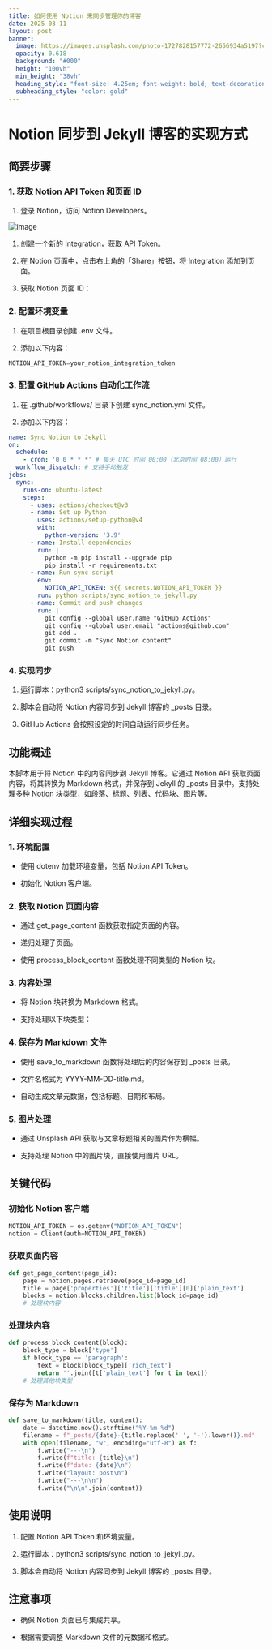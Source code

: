 ```yaml
---
title: 如何使用 Notion 来同步管理你的博客
date: 2025-03-11
layout: post
banner:
  image: https://images.unsplash.com/photo-1727828157772-2656934a5197?crop=entropy&cs=tinysrgb&fit=max&fm=jpg&ixid=M3w2OTIwMzJ8MHwxfHJhbmRvbXx8fHx8fHx8fDE3NDE2OTY4OTV8&ixlib=rb-4.0.3&q=80&w=1080
  opacity: 0.618
  background: "#000"
  height: "100vh"
  min_height: "38vh"
  heading_style: "font-size: 4.25em; font-weight: bold; text-decoration: underline"
  subheading_style: "color: gold"
---
```


# Notion 同步到 Jekyll 博客的实现方式

## 简要步骤

### 1. 获取 Notion API Token 和页面 ID

1. 登录 Notion，访问 Notion Developers。

![image](https://prod-files-secure.s3.us-west-2.amazonaws.com/a7a0cc5a-89b9-4cda-8686-1fba0ca52f40/d19c1afe-dea5-4312-9333-786b0ba83054/image.png?X-Amz-Algorithm=AWS4-HMAC-SHA256&X-Amz-Content-Sha256=UNSIGNED-PAYLOAD&X-Amz-Credential=ASIAZI2LB466SCSN6QTT%2F20250311%2Fus-west-2%2Fs3%2Faws4_request&X-Amz-Date=20250311T124118Z&X-Amz-Expires=3600&X-Amz-Security-Token=IQoJb3JpZ2luX2VjEFwaCXVzLXdlc3QtMiJHMEUCIE6byi5b8DiNFyGHX0cCGg3cNdjelqCScTQcKn5sKcSiAiEA6Pf8cvzCT06Q%2F1bOJZoMLlyEi5Ded4zpCMWTrVFhMyIqiAQIpf%2F%2F%2F%2F%2F%2F%2F%2F%2F%2FARAAGgw2Mzc0MjMxODM4MDUiDJQeMsN%2FCsUNptQARCrcAx9TI5F3vYqlw1zpeLJkIyup5fdQY39aH5ByhxhtuWqC%2FsA7ixpmljM8nbGr62ATVIIh8uK5%2BCZtpia15A1W3TdmhnWEoQiPUpWwMg4fRkFNkTbK7mnMguTUBDvZAL0bLzEMw8jaf4s46vTY9kZUNUvVZw1%2BwfLtV5fQDwyff62OUBx3%2FuE%2FmyhsQWpWPu%2BWxRZNrLCpa3Tx9OzCSTnnd8z2rnFEBFpMbZ8QTj8bBfxuxds%2F4OhLqYJJv7oplNYQpDef3xqmJzorJ%2BA1xsxm5CZq%2BulPj%2FcTpwkGNDIYyjAtQGcvIaXRXOusY1f9ynl%2BjrqVYcHXqDExAajatZM3RRwTNKie1F%2BNzg8RME8tp4dehQGBxYWL8EDIto3WwRd1OdMG%2F4xaL6o6TtvOlgxaEomKFQeYFnGni5DCxFPRIRsRh3sEasw%2FBJqfHX6JiyJmynGXkWq6M06UWHOBh%2FWsMprSZ7aMjkf4Sp7r2Py%2B%2Fcn%2FMcnCuyk4TyE8zl%2B489XhPLw2Dr4H9lpOWI9Vi%2BGDD7aEsY%2BE13mMgx6IlzOEKL5hMH0N9gwPUnzrzsMdLrVF3TCn1%2FODN8AA6Jk6MfmwLUvo2P32iqwENtJ6LxEiEx6VJawSUNuEGBGL4eD%2BMLjKwL4GOqUBYFHso7P550QS4M8IWaORxiUaf1EPm60IGfWH5m%2FLE0CEoA4hnUnZHBEATEvSSkAC1x%2FWYf%2BCRlvDZT6zCrJlXOLGHmXPpXlM858n7VxBeu3hScPDhgpkFsEYN8Ayq6KNU8ITdYq074Uhht85DctcOEuLsa8BWrp%2BwxfGunLw1fq2nvD0ttH8JPcBRbLLEV8q%2Fw0cbBQ2XCkewWMb7nlFukU5IRJG&X-Amz-Signature=b4a7ff13cf39e8a5ec8c0400807dee196b4c181d203162e1820908b2e1884bd0&X-Amz-SignedHeaders=host&x-id=GetObject)

1. 创建一个新的 Integration，获取 API Token。

1. 在 Notion 页面中，点击右上角的「Share」按钮，将 Integration 添加到页面。

1. 获取 Notion 页面 ID：


### 2. 配置环境变量

1. 在项目根目录创建 .env 文件。

1. 添加以下内容：

```javascript
NOTION_API_TOKEN=your_notion_integration_token
```

### 3. 配置 GitHub Actions 自动化工作流

1. 在 .github/workflows/ 目录下创建 sync_notion.yml 文件。

1. 添加以下内容：

```yaml
name: Sync Notion to Jekyll
on:
  schedule:
    - cron: '0 0 * * *' # 每天 UTC 时间 00:00（北京时间 08:00）运行
  workflow_dispatch: # 支持手动触发
jobs:
  sync:
    runs-on: ubuntu-latest
    steps:
      - uses: actions/checkout@v3
      - name: Set up Python
        uses: actions/setup-python@v4
        with:
          python-version: '3.9'
      - name: Install dependencies
        run: |
          python -m pip install --upgrade pip
          pip install -r requirements.txt
      - name: Run sync script
        env:
          NOTION_API_TOKEN: ${{ secrets.NOTION_API_TOKEN }}
        run: python scripts/sync_notion_to_jekyll.py
      - name: Commit and push changes
        run: |
          git config --global user.name "GitHub Actions"
          git config --global user.email "actions@github.com"
          git add .
          git commit -m "Sync Notion content"
          git push
```

### 4. 实现同步

1. 运行脚本：python3 scripts/sync_notion_to_jekyll.py。

1. 脚本会自动将 Notion 内容同步到 Jekyll 博客的 _posts 目录。

1. GitHub Actions 会按照设定的时间自动运行同步任务。

## 功能概述

本脚本用于将 Notion 中的内容同步到 Jekyll 博客。它通过 Notion API 获取页面内容，将其转换为 Markdown 格式，并保存到 Jekyll 的 _posts 目录中。支持处理多种 Notion 块类型，如段落、标题、列表、代码块、图片等。

## 详细实现过程

### 1. 环境配置

- 使用 dotenv 加载环境变量，包括 Notion API Token。

- 初始化 Notion 客户端。

### 2. 获取 Notion 页面内容

- 通过 get_page_content 函数获取指定页面的内容。

- 递归处理子页面。

- 使用 process_block_content 函数处理不同类型的 Notion 块。

### 3. 内容处理

- 将 Notion 块转换为 Markdown 格式。

- 支持处理以下块类型：


### 4. 保存为 Markdown 文件

- 使用 save_to_markdown 函数将处理后的内容保存到 _posts 目录。

- 文件名格式为 YYYY-MM-DD-title.md。

- 自动生成文章元数据，包括标题、日期和布局。

### 5. 图片处理

- 通过 Unsplash API 获取与文章标题相关的图片作为横幅。

- 支持处理 Notion 中的图片块，直接使用图片 URL。

## 关键代码

### 初始化 Notion 客户端

```python
NOTION_API_TOKEN = os.getenv("NOTION_API_TOKEN")
notion = Client(auth=NOTION_API_TOKEN)
```

### 获取页面内容

```python
def get_page_content(page_id):
    page = notion.pages.retrieve(page_id=page_id)
    title = page['properties']['title']['title'][0]['plain_text']
    blocks = notion.blocks.children.list(block_id=page_id)
    # 处理块内容
```

### 处理块内容

```python
def process_block_content(block):
    block_type = block['type']
    if block_type == 'paragraph':
        text = block[block_type]['rich_text']
        return ''.join([t['plain_text'] for t in text])
    # 处理其他块类型
```

### 保存为 Markdown

```python
def save_to_markdown(title, content):
    date = datetime.now().strftime("%Y-%m-%d")
    filename = f"_posts/{date}-{title.replace(' ', '-').lower()}.md"
    with open(filename, "w", encoding="utf-8") as f:
        f.write("---\n")
        f.write(f"title: {title}\n")
        f.write(f"date: {date}\n")
        f.write("layout: post\n")
        f.write("---\n\n")
        f.write("\n\n".join(content))
```

## 使用说明

1. 配置 Notion API Token 和环境变量。

1. 运行脚本：python3 scripts/sync_notion_to_jekyll.py。

1. 脚本会自动将 Notion 内容同步到 Jekyll 博客的 _posts 目录。

## 注意事项

- 确保 Notion 页面已与集成共享。

- 根据需要调整 Markdown 文件的元数据和格式。